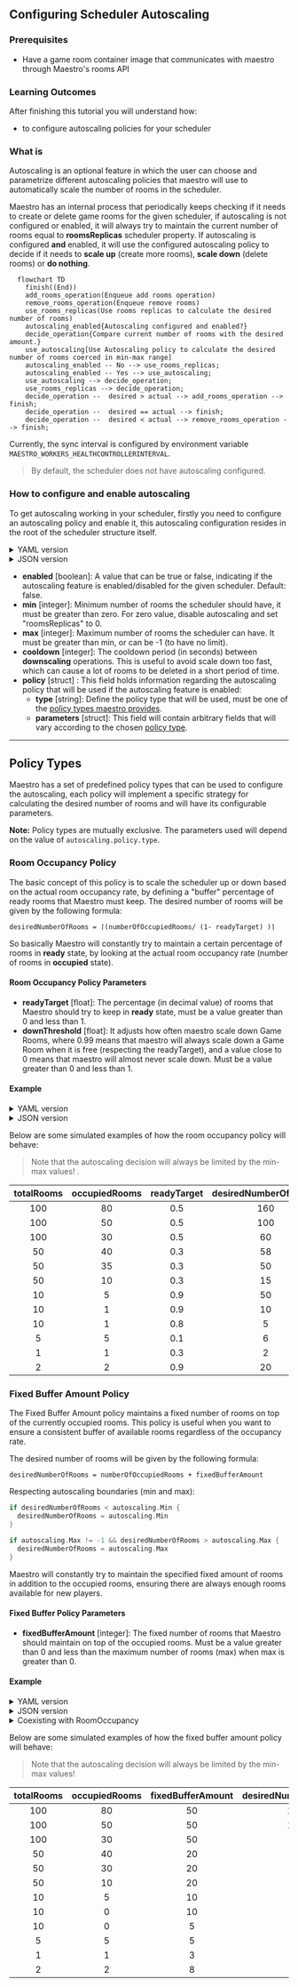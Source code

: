 ## Configuring Scheduler Autoscaling

### Prerequisites

- Have a game room container image that communicates with maestro through Maestro's rooms API

### Learning Outcomes

After finishing this tutorial you will understand how:

- to configure autoscaling policies for your scheduler

### What is
Autoscaling is an optional feature in which the user can choose and parametrize different autoscaling policies that maestro
will use to automatically scale the number of rooms in the scheduler.

Maestro has an internal process that periodically keeps checking if it needs to create or delete game rooms for the given scheduler,
if autoscaling is not configured or enabled, it will always try to maintain the current number of rooms equal to **roomsReplicas** scheduler property.
If autoscaling is configured **and** enabled, it will use the configured autoscaling policy to decide if it needs to **scale up** (create more rooms), 
**scale down** (delete rooms) or **do nothing**.

```mermaid
  flowchart TD
    finish((End))
    add_rooms_operation(Enqueue add rooms operation)
    remove_rooms_operation(Enqueue remove rooms)
    use_rooms_replicas(Use rooms replicas to calculate the desired number of rooms)
    autoscaling_enabled{Autoscaling configured and enabled?}
    decide_operation{Compare current number of rooms with the desired amount.}
    use_autoscaling[Use Autoscaling policy to calculate the desired number of rooms coerced in min-max range]
    autoscaling_enabled -- No --> use_rooms_replicas;
    autoscaling_enabled -- Yes --> use_autoscaling;
    use_autoscaling --> decide_operation;
    use_rooms_replicas --> decide_operation;
    decide_operation --  desired > actual --> add_rooms_operation --> finish;
    decide_operation --  desired == actual --> finish;
    decide_operation --  desired < actual --> remove_rooms_operation --> finish;
```

Currently, the sync interval is configured by environment variable `MAESTRO_WORKERS_HEALTHCONTROLLERINTERVAL`.

> By default, the scheduler does not have autoscaling configured.

### How to configure and enable autoscaling
To get autoscaling working in your scheduler, firstly you need to configure an autoscaling policy and enable it, this autoscaling
configuration resides in the root of the scheduler structure itself.

[comment]: <> (YAML version)
<details>
    <summary>YAML version</summary>
    <div class="highlight highlight-source-yaml position-relative overflow-auto">
        <pre>
name: String
game: String
...
autoscaling:
  enabled: true
  min: 1
  max: 10
  cooldown: 60
  policy:
    type: roomOccupancy
    parameters:
      ...
      // Will vary according to the policy type.
        </pre>
    </div>
</details>


[comment]: <> (JSON version)
<details>
    <summary>JSON version</summary>
    <div class="highlight highlight-source-yaml position-relative overflow-auto">
        <pre>
{
  "name": "test",
  "game": "multiplayer",
  ...
  "autoscaling": {
    "enabled": true,
    "min": 10,
    "max": 300,
    "cooldown": 60,
    "policy": {
      "type": "roomOccupancy",
      "parameters": {
        ...
        // Will vary according to the policy type.
      }
    }
  }
}
        </pre>
    </div>
</details>

- **enabled** [boolean]: A value that can be true or false, indicating if the autoscaling feature is enabled/disabled for the given scheduler. Default: false.
- **min** [integer]: Minimum number of rooms the scheduler should have, it must be greater than zero. For zero value, disable autoscaling and set "roomsReplicas" to 0.
- **max** [integer]: Maximum number of rooms the scheduler can have. It must be greater than min, or can be -1 (to have no limit).
- **cooldown** [integer]: The cooldown period (in seconds) between **downscaling** operations. This is useful to avoid scale down too fast, 
  which can cause a lot of rooms to be deleted in a short period of time.
- **policy** [struct] : This field holds information regarding the autoscaling policy that will be used if the autoscaling feature is enabled:
  - **type** [string]:  Define the policy type that will be used, must be one of the [policy types maestro provides](#policy-types).
  - **parameters** [struct]: This field will contain arbitrary fields that will vary according to the chosen [policy type](#policy-types).


-------

## Policy Types
Maestro has a set of predefined policy types that can be used to configure the autoscaling, each policy will implement
a specific strategy for calculating the desired number of rooms and will have its configurable parameters.

**Note:** Policy types are mutually exclusive. The parameters used will depend on the value of `autoscaling.policy.type`.

### Room Occupancy Policy
The basic concept of this policy is to scale the scheduler up or down based on the actual room occupancy rate, by defining a "buffer" percentage
of ready rooms that Maestro must keep. The desired number of rooms will be given by the following formula:

`desiredNumberOfRooms = ⌈(numberOfOccupiedRooms/ (1- readyTarget) )⌉`

So basically Maestro will constantly try to maintain a certain percentage of rooms in **ready** state, by looking at the
actual room occupancy rate (number of rooms in **occupied** state).

#### Room Occupancy Policy Parameters
- **readyTarget** [float]: The percentage (in decimal value) of rooms that Maestro should try to keep in **ready** state, must be a value greater than 0 and less than 1.
- **downThreshold** [float]: It adjusts how often maestro scale down Game Rooms, where 0.99 means that maestro will always scale down a Game Room when it is free (respecting the readyTarget), and a value close to 0 means that maestro will almost never scale down. Must be a value greater than 0 and less than 1.

#### Example

[comment]: <> (YAML version)
<details>
    <summary>YAML version</summary>
    <div class="highlight highlight-source-yaml position-relative overflow-auto">
        <pre>
name: String
game: String
...
autoscaling:
  enabled: true
  min: 1
  max: 10
  policy:
    type: roomOccupancy
    parameters:
      roomOccupancy:
        readyTarget: 0.5
        </pre>
    </div>
</details>

[comment]: <> (JSON version)
<details>
    <summary>JSON version</summary>
    <div class="highlight highlight-source-yaml position-relative overflow-auto">
        <pre>
{
  "autoscaling": {
    "enabled": true,
    "min": 10,
    "max": 300,
    "policy": {
      "type": "roomOccupancy",
      "parameters": {
        "roomOccupancy": {
          "readyTarget": 0.5
        }
      }
    }
  }
}
        </pre>
    </div>
</details>

Below are some simulated examples of how the room occupancy policy will behave:

> Note that the autoscaling decision will always be limited by the min-max values! .

| totalRooms | occupiedRooms | readyTarget | desiredNumberOfRooms | autoscalingDecision |
|:----------:|:-------------:|:-----------:|:--------------------:|:-------------------:|
|    100     |      80       |     0.5     |          160         |    Scale Up: +60    |
|    100     |      50       |     0.5     |          100         |    Do Nothing: 0    |
|    100     |      30       |     0.5     |          60          |   Scale Down: -40   |
|     50     |      40       |     0.3     |          58          |    Scale Up: +8     |
|     50     |      35       |     0.3     |          50          |    Do Nothing: 0    |
|     50     |      10       |     0.3     |          15          |   Scale Down: -35   |
|     10     |       5       |     0.9     |          50          |    Scale Up: +40    |
|     10     |       1       |     0.9     |          10          |    Do Nothing: 0    |
|     10     |       1       |     0.8     |           5          |   Scale Down: -5    |
|     5      |       5       |     0.1     |           6          |    Scale Up: +1     |
|     1      |       1       |     0.3     |           2          |    Scale Up: +1     |
|     2      |       2       |     0.9     |          20          |    Scale Up: +18    |

### Fixed Buffer Amount Policy
The Fixed Buffer Amount policy maintains a fixed number of rooms on top of the currently occupied rooms. This policy is useful when you want to ensure a consistent buffer of available rooms regardless of the occupancy rate.

The desired number of rooms will be given by the following formula:

```
desiredNumberOfRooms = numberOfOccupiedRooms + fixedBufferAmount
```

Respecting autoscaling boundaries (min and max):

```go
if desiredNumberOfRooms < autoscaling.Min {
  desiredNumberOfRooms = autoscaling.Min
}

if autoscaling.Max != -1 && desiredNumberOfRooms > autoscaling.Max {
  desiredNumberOfRooms = autoscaling.Max
}
```

Maestro will constantly try to maintain the specified fixed amount of rooms in addition to the occupied rooms, ensuring there are always enough rooms available for new players.

#### Fixed Buffer Policy Parameters

- **fixedBufferAmount** [integer]: The fixed number of rooms that Maestro should maintain on top of the occupied rooms. Must be a value greater than 0 and less than the maximum number of rooms (max) when max is greater than 0.

#### Example

[comment]: <> (YAML version)
<details>
    <summary>YAML version</summary>
    <div class="highlight highlight-source-yaml position-relative overflow-auto">
        <pre>
name: String
game: String
...
autoscaling:
  enabled: true
  min: 1
  max: 100
  policy:
    type: fixedBuffer
    parameters:
      fixedBuffer:
        amount: 50
        </pre>
    </div>
</details>

[comment]: <> (JSON version)
<details>
    <summary>JSON version</summary>
    <div class="highlight highlight-source-yaml position-relative overflow-auto">
        <pre>
{
  "autoscaling": {
    "enabled": true,
    "min": 1,
    "max": 100,
    "policy": {
      "type": "fixedBuffer",
      "parameters": {
        "fixedBuffer": {
          "amount": 50
        }
      }
    }
  }
}
        </pre>
    </div>
</details>

[comment]: <> (Coexisting with RoomOccupancy)
<details>
    <summary>Coexisting with RoomOccupancy</summary>
    <div class="highlight highlight-source-yaml position-relative overflow-auto">
        <pre>
{
  "autoscaling": {
    "enabled": true,
    "min": 1,
    "max": 100,
    "policy": {
      "type": "fixedBuffer",
      "parameters": {
        "fixedBuffer": {
          "amount": 50
        },
        "roomOccupancy": {
          "readyTarget": 0.2,
          "downThreshold": 0.9
        }
      }
    }
  }
}
        </pre>
    </div>
</details>

Below are some simulated examples of how the fixed buffer amount policy will behave:

> Note that the autoscaling decision will always be limited by the min-max values!

| totalRooms | occupiedRooms | fixedBufferAmount | desiredNumberOfRooms | autoscalingDecision |
|:----------:|:-------------:|:-----------------:|:--------------------:|:-------------------:|
|    100     |      80       |        50         |          130         |    Scale Up: +30    |
|    100     |      50       |        50         |          100         |    Do Nothing: 0    |
|    100     |      30       |        50         |           80         |   Scale Down: -20   |
|     50     |      40       |        20         |           60         |    Scale Up: +10    |
|     50     |      30       |        20         |           50         |    Do Nothing: 0    |
|     50     |      10       |        20         |           30         |   Scale Down: -20   |
|     10     |       5       |        10         |           15         |    Scale Up: +5     |
|     10     |       0       |        10         |           10         |    Do Nothing: 0    |
|     10     |       0       |         5         |            5         |   Scale Down: -5    |
|     5      |       5       |         5         |           10         |    Scale Up: +5     |
|     1      |       1       |         3         |            4         |    Scale Up: +3     |
|     2      |       2       |         8         |           10         |    Scale Up: +8     |

